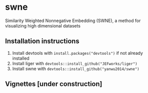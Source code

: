 # swne
Similarity Weighted Nonnegative Embedding (SWNE), a method for visualizing high dimensional datasets

## Installation instructions

1. Install devtools with `install.packages("devtools")` if not already installed
2. Install liger with `devtools::install_github("JEFworks/liger")`
3. Install swne with `devtools::install_github("yanwu2014/swne")`

## Vignettes [under construction]
